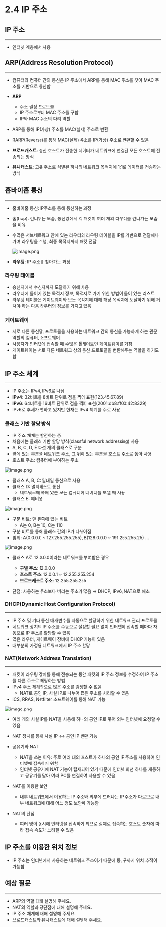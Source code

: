 # 2.4 IP 주소

## IP 주소

---

- 인터넷 계층에서 사용

## ARP(Address Resolution Protocol)

---

- 컴퓨터와 컴퓨터 간의 통신은 IP 주소에서 ARP를  통해 MAC 주소를 찾아 MAC 주소를 기반으로 통신함
- **ARP**
    - 주소 결정 프로토콜
    - IP 주소로부터 MAC 주소를 구함
    - IP와 MAC 주소의 다리 역할
- ARP를 통해 IP(가상) 주소를 MAC(실제) 주소로 변환
- RARP(Reverse)를 통해  MAC(실제) 주소를  IP(가상) 주소로 변환할 수 있음

- **브로드캐스트**: 송신 호스트가 전송한 데이터가 네트워크에 연결된 모든 호스트에 전송되는 방식
- **유니캐스트**: 고유 주소로 식별된 하나의 네트워크 목적지에 1:1로 데이터를 전송하는 방식

## 홉바이홉 통신

---

- 홉바이홉 통신: IP주소를 통해 통신하는 과정
- 홉(hop): 건너뛰는 모습, 통신망에서 각 패킷이 여러 개의 라우터를 건너가는 모습을 비유
- 수많은 서브네트워크 안에 있는 라우터의 라우팅 테이블을 IP를 기반으로 전달해나가며 라우팅을 수행, 최종 목적지까지 패킷 전달
    
    ![image.png](./2.4%20IP%20주소/image.png)
    
- **라우팅**: IP 주소를 찾아가는 과정

### 라우팅 테이블

- 송신지에서 수신지까지 도달하기 위해 사용
- 라우터에 들어가 있는 목적지 정보, 목적지로 가기 위한 방법이 들어 있는 리스트
- 라우팅 테이블은 게이트웨이와 모든 목적지에 대해 해당 목적지에 도달하기 위해 거쳐야 하는 다음 라우터의 정보를 가지고 있음

### 게이트웨이

- 서로 다른 통신망, 프로토콜을 사용하는 네트워크 간의 통신을 가능하게 하는 관문 역할의 컴퓨터, 소프트웨어
- 사용자가 인터넷에 접속할 때 수많은 톨게이트인 게이트웨이를 거침
- 게이트웨이는 서로 다른 네트워크 상의 통신 프로토콜을 변환해주는 역할을 하기도 함

## IP 주소 체계

---

- IP 주소는 IPv4, IPv6로 나뉨
- **IPv4**: 32비트를 8비트 단위로 점을 찍어 표현(123.45.67.89)
- **IPv6**: 64비트를 16비트 단위로 점을 찍어 표현(2001:db8:ff00:42:8329)
- IPv6로 추세가 변하고 있지만 현재는 IPv4 체계를 주로 사용

### 클래스 기반 할당 방식

- IP 주소 체계는 발전하는 중
- 처음에는 클래스 기반 할당 방식(classful network addressing) 사용
- A, B, C, D, E 다섯 개의 클래스로 구분
- 앞에 있는 부분을 네트워크 주소, 그 뒤에 있는 부분을 호스트 주소로 놓아 사용
- 호스트 주소: 컴퓨터에 부여하는 주소

![image.png](./2.4%20IP%20주소/image%201.png)

- 클래스 A, B, C: 일대일 통신으로 사용
- 클래스 D: 멀티캐스트 통신
    - 네트워크에 속해 있는 모든 컴퓨터에 데이터를 보낼 때 사용
- 클래스 E: 예비용

![image.png](./2.4%20IP%20주소/image%202.png)

- 구분 비트: 맨 왼쪽에 있는 비트
    - A는 0, B는 10, C는 110
- 구분 비트를 통해 클래스 간의 IP가 나뉘어짐
- 범위: A(0.0.0.0 ~ 127.255.255.255), B(128.0.0.0 ~ 191.255.255.25) …

![image.png](./2.4%20IP%20주소/image%203.png)

- 클래스 A로 12.0.0.0이라는 네트워크를 부여받은 경우
    - **구별 주소**: 12.0.0.0
    - **호스트 주소**: 12.0.0.1 ~ 12.255.255.254
    - **브로드캐스트 주소**: 12.255.255.255

- 단점: 사용하는 주소보다 버리는 주소가 많음 → DHCP, IPv6, NAT으로 해소

### DHCP(Dynamic Host Configuration Protocol)

---

- IP 주소 및 기타 통신 매개변수를 자동으로 할당하기 위한 네트워크 관리 프로토콜
- 네트워크 장치의 IP 주소를 수동으로 설정할 필요 없이 인터넷에 접속할 때마다 자동으로 IP 주소를 할당할 수 있음
- 많은 라우터, 게이트웨이 장비에 DHCP 기능이 있음
- 대부분의 가정용 네트워크에서 IP 주소 할당

### NAT(Network Address Translation)

---

- 패킷이 라우팅 장치를 통해 전송되는 동안 패킷의 IP 주소 정보를 수정하여 IP 주소를 다른 주소로 매핑하는 방법
- IPv4 주소 체계만으로 많은 주소를 감당할 수 없음
    - NAT로 공인 IP, 사설 IP로 나누어 많은 주소를 처리할 수 있음
- ICS, RRAS, Netfilter 소프트웨어를 통해 NAT 가능

![image.png](./2.4%20IP%20주소/image%204.png)

- 여러 개의 사설 IP를 NAT을 사용해 하나의 공인 IP로 묶어 외부 인터넷에 요청할 수 있음
- NAT 장치를 통해 사설 IP ↔ 공인 IP 변환 가능

- 공유기와 NAT
    - NAT을 쓰는 이유: 주로 여러 대의 호스트가 하나의 공인 IP 주소를 사용하여 인터넷에 접속하기 위함
    - 인터넷 공유기에 NAT 기능이 탑재되어 있기 때문에 인터넷 회선 하나를 개통하고 공유기를 달아 여러 PC를 연결하여 사용할 수 있음

- NAT를 이용한 보안
    - 내부 네트워크에서 이용하는 IP 주소와 외부에 드러나는 IP 주소가 다르므로 내부 네트워크에 대해 어느 정도 보안이 가능함

- NAT의 단점
    - 여러 명이 동시에 인터넷을 접속하게 되므로 실제로 접속하는 호스트 숫자에 따라 접속 속도가 느려질 수 있음

## IP 주소를 이용한 위치 정보



- IP 주소는 인터넷에서 사용하는 네트워크 주소이기 때문에 동, 구까지 위치 추적이 가능함

## 예상 질문

---

- ARP의 역할 대해 설명해 주세요.
- NAT의 역할과 장단점에 대해 설명해 주세요.
- IP 주소 체계에 대해 설명해 주세요.
- 브로드캐스트와 유니캐스트에 대해 설명해 주세요.